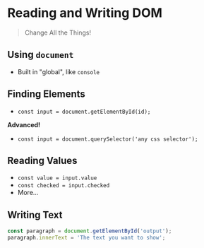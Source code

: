 Reading and Writing DOM
===

> Change All the Things!

## Using `document`

* Built in "global", like `console`

## Finding Elements

* `const input = document.getElementById(id);`

**Advanced!**

* `const input = document.querySelector('any css selector');`
 
## Reading Values

* `const value = input.value`
* `const checked = input.checked`
* More...

## Writing Text

```js
const paragraph = document.getElementById('output');
paragraph.innerText = 'The text you want to show';
```